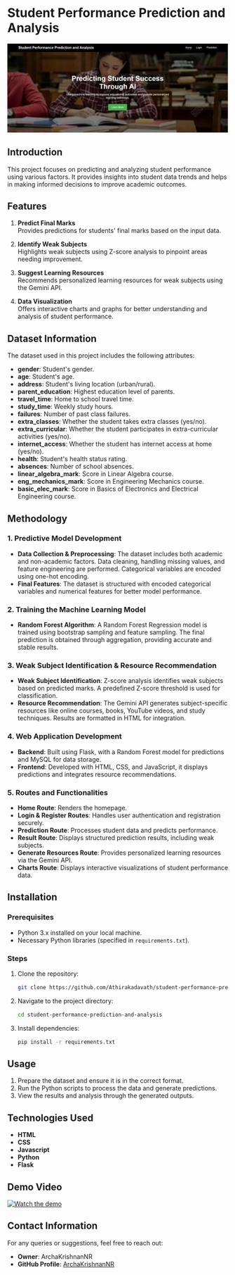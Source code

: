 # Student Performance Prediction and Analysis
![Landing Page](static/landing.png)

## Introduction
This project focuses on predicting and analyzing student performance using various factors. It provides insights into student data trends and helps in making informed decisions to improve academic outcomes.

## Features

1. **Predict Final Marks**  
   Provides predictions for students' final marks based on the input data.

2. **Identify Weak Subjects**  
   Highlights weak subjects using Z-score analysis to pinpoint areas needing improvement.

3. **Suggest Learning Resources**  
   Recommends personalized learning resources for weak subjects using the Gemini API.

4. **Data Visualization**  
   Offers interactive charts and graphs for better understanding and analysis of student performance.
   
## Dataset Information
The dataset used in this project includes the following attributes:

- **gender**: Student's gender.
- **age**: Student's age.
- **address**: Student's living location (urban/rural).
- **parent_education**: Highest education level of parents.
- **travel_time**: Home to school travel time.
- **study_time**: Weekly study hours.
- **failures**: Number of past class failures.
- **extra_classes**: Whether the student takes extra classes (yes/no).
- **extra_curricular**: Whether the student participates in extra-curricular activities (yes/no).
- **internet_access**: Whether the student has internet access at home (yes/no).
- **health**: Student's health status rating.
- **absences**: Number of school absences.
- **linear_algebra_mark**: Score in Linear Algebra course.
- **eng_mechanics_mark**: Score in Engineering Mechanics course.
- **basic_elec_mark**: Score in Basics of Electronics and Electrical Engineering course.

## Methodology

### 1. Predictive Model Development
- **Data Collection & Preprocessing**: The dataset includes both academic and non-academic factors. Data cleaning, handling missing values, and feature engineering are performed. Categorical variables are encoded using one-hot encoding.
- **Final Features**: The dataset is structured with encoded categorical variables and numerical features for better model performance.

### 2. Training the Machine Learning Model
- **Random Forest Algorithm**: A Random Forest Regression model is trained using bootstrap sampling and feature sampling. The final prediction is obtained through aggregation, providing accurate and stable results.

### 3. Weak Subject Identification & Resource Recommendation
- **Weak Subject Identification**: Z-score analysis identifies weak subjects based on predicted marks. A predefined Z-score threshold is used for classification.
- **Resource Recommendation**: The Gemini API generates subject-specific resources like online courses, books, YouTube videos, and study techniques. Results are formatted in HTML for integration.

### 4. Web Application Development
- **Backend**: Built using Flask, with a Random Forest model for predictions and MySQL for data storage.
- **Frontend**: Developed with HTML, CSS, and JavaScript, it displays predictions and integrates resource recommendations.

### 5. Routes and Functionalities
- **Home Route**: Renders the homepage.
- **Login & Register Routes**: Handles user authentication and registration securely.
- **Prediction Route**: Processes student data and predicts performance.
- **Result Route**: Displays structured prediction results, including weak subjects.
- **Generate Resources Route**: Provides personalized learning resources via the Gemini API.
- **Charts Route**: Displays interactive visualizations of student performance data.

## Installation

### Prerequisites
- Python 3.x installed on your local machine.
- Necessary Python libraries (specified in `requirements.txt`).

### Steps
1. Clone the repository:
   ```bash
   git clone https://github.com/Athirakadavath/student-performance-prediction-and-analysis.git
   ```
2. Navigate to the project directory:
   ```bash
   cd student-performance-prediction-and-analysis
   ```
3. Install dependencies:
   ```bash
   pip install -r requirements.txt
   ```

## Usage
1. Prepare the dataset and ensure it is in the correct format.
2. Run the Python scripts to process the data and generate predictions.
3. View the results and analysis through the generated outputs.

## Technologies Used
- **HTML**
- **CSS**
- **Javascript**
- **Python**
- **Flask**

## Demo Video
[![Watch the demo](https://img.youtube.com/vi/5CVn9qJ1kPA/0.jpg)](https://youtu.be/5CVn9qJ1kPA)

 
## Contact Information
For any queries or suggestions, feel free to reach out:
- **Owner**: ArchaKrishnanNR 
- **GitHub Profile**: [ArchaKrishnanNR](https://github.com/ArchaKrishnanNR)
